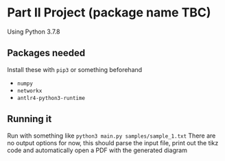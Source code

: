 # Part II Project (package name TBC)

Using Python 3.7.8

## Packages needed

Install these with `pip3` or something beforehand

- `numpy`
- `networkx`
- `antlr4-python3-runtime`

## Running it

Run with something like `python3 main.py samples/sample_1.txt`
There are no output options for now, this should parse the input file, print out the tikz code and automatically open a PDF with the generated diagram
